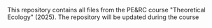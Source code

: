 This repository contains all files from the PE&RC course "Theoretical Ecology" (2025). The repository will be updated during the course 
